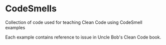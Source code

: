 CodeSmells
========

Collection of code used for teaching Clean Code using CodeSmell examples 

Each example contains reference to issue in Uncle Bob's Clean Code book.